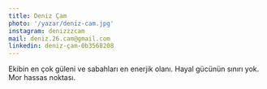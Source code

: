 ```yaml
---
title: Deniz Çam
photo: '/yazar/deniz-cam.jpg'
instagram: denizzzcam
mail: deniz.26.cam@gmail.com
linkedin: deniz-çam-0b3568208
---
```

Ekibin en çok güleni ve sabahları en enerjik olanı. Hayal gücünün sınırı yok. Mor hassas noktası.